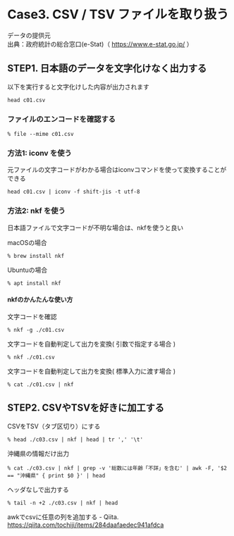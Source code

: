 # Case3. CSV / TSV ファイルを取り扱う 

データの提供元  
出典：政府統計の総合窓口(e-Stat)（ https://www.e-stat.go.jp/ ）

## STEP1. 日本語のデータを文字化けなく出力する
以下を実行すると文字化けした内容が出力されます
```
head c01.csv
```

### ファイルのエンコードを確認する

```
% file --mime c01.csv
```


### 方法1: iconv を使う
元ファイルの文字コードがわかる場合はiconvコマンドを使って変換することができる
```
head c01.csv | iconv -f shift-jis -t utf-8
```

### 方法2: nkf を使う
日本語ファイルで文字コードが不明な場合は、nkfを使うと良い

macOSの場合
```
% brew install nkf
```

Ubuntuの場合
```
% apt install nkf
```

#### nkfのかんたんな使い方
文字コードを確認
```
% nkf -g ./c01.csv
```

文字コードを自動判定して出力を変換( 引数で指定する場合 )
```
% nkf ./c01.csv
```

文字コードを自動判定して出力を変換( 標準入力に渡す場合 )
```
% cat ./c01.csv | nkf
```


## STEP2. CSVやTSVを好きに加工する

CSVをTSV（タブ区切り）にする
```
% head ./c03.csv | nkf | head | tr ',' '\t'
```

沖縄県の情報だけ出力
```
% cat ./c03.csv | nkf | grep -v '総数には年齢「不詳」を含む' | awk -F, '$2 == "沖縄県" { print $0 }' | head
```

ヘッダなしで出力する
```
% tail -n +2 ./c03.csv | nkf | head
```
awkでcsvに任意の列を追加する - Qiita. 
https://qiita.com/tochiji/items/284daafaedec941afdca



